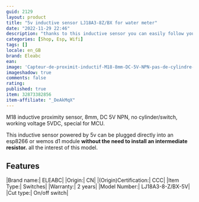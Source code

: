 ```yaml
---
guid: 2129
layout: product  
title: "5v inductive sensor LJ18A3-8Z/BX for water meter"
date: "2022-11-29 22:46"
description: "thanks to this inductive sensor you can easily follow your water consumption on your favorite home automation assistant"
categories: [Shop, Esp, Wifi]
tags: []
locale: en_GB
brand: Eleabc
ean: 
image: 'Capteur-de-proximit-inductif-M18-8mm-DC-5V-NPN-pas-de-cylindre-interrupteur-tension-de-fonctionnement.jpg'
imageshadow: true
comments: false
rating:  
published: true
item: 32873382856
item-affiliate: "_DeAkMqX"
---
```


M18 inductive proximity sensor, 8mm, DC 5V NPN, no cylinder/switch, working voltage 5VDC, special for MCU.

This inductive sensor powered by 5v can be plugged directly into an esp8266 or wemos d1 module **without the need to install an intermediate resistor.** all the interest of this model.

## Features

|Brand name:| ELEABC|
|Origin:| CN|
|(Origin)Certification:| CCC|
|Item Type:| Switches|
|Warranty:| 2 years|
|Model Number:| LJ18A3-8-Z/BX-5V|
|Cut type:| On/off switch|
